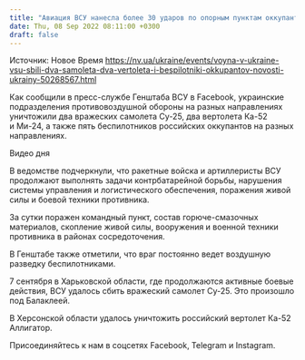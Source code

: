 ```yaml
---
title: "Авиация ВСУ нанесла более 30 ударов по опорным пунктам оккупантов, уничтожены вражеские самолеты, вертолеты и беспилотники — Генштаб"
date: Thu, 08 Sep 2022 08:11:00 +0300
draft: false
---
```

Источник: Новое Время https://nv.ua/ukraine/events/voyna-v-ukraine-vsu-sbili-dva-samoleta-dva-vertoleta-i-bespilotniki-okkupantov-novosti-ukrainy-50268567.html


 Как сообщили в пресс-службе Генштаба ВСУ в Facebook, украинские подразделения противовоздушной обороны на разных направлениях уничтожили два вражеских самолета Су-25, два вертолета Ка-52 и Ми-24, а также пять беспилотников российских оккупантов на разных направлениях.

 Видео дня   

В ведомстве подчеркнули, что ракетные войска и артиллеристы ВСУ продолжают выполнять задачи контрбатарейной борьбы, нарушения системы управления и логистического обеспечения, поражения живой силы и боевой техники противника.

За сутки поражен командный пункт, состав горюче-смазочных материалов, скопление живой силы, вооружения и военной техники противника в районах сосредоточения.

В Генштабе также отметили, что враг постоянно ведет воздушную разведку беспилотниками.

7 сентября в Харьковской области, где продолжаются активные боевые действия, ВСУ удалось сбить вражеский самолет Су-25. Это произошло под Балаклеей.

В Херсонской области удалось уничтожить российский вертолет Ка-52 Аллигатор.

Присоединяйтесь к нам в соцсетях Facebook, Telegram и Instagram.
